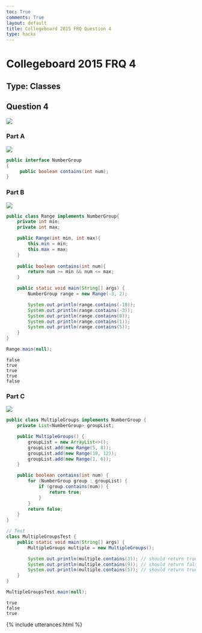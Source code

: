 ```yaml
---
toc: True
comments: True
layout: default
title: Collegeboard 2015 FRQ Question 4
type: hacks
---
```


# Collegeboard 2015 FRQ 4

## Type: Classes

## Question 4
![](https://cdn.discordapp.com/attachments/879557685253664768/1211176995497578506/Screenshot_2024-02-24_at_9.04.51_PM.png?ex=65ed3f7a&is=65daca7a&hm=ac44e1789f533d205f05d208088482610eaf08606db2ce081378260de58f624a&)

### Part A
![](https://cdn.discordapp.com/attachments/879557685253664768/1211177171876577371/Screenshot_2024-02-24_at_9.05.24_PM.png?ex=65ed3fa4&is=65dacaa4&hm=8d249021c7e373b90454790699dd40bb321028908a9fe0243650eac96573d7af&)


```java
public interface NumberGroup 
{
     public boolean contains(int num);
}
```

### Part B

![](https://cdn.discordapp.com/attachments/879557685253664768/1211177245335486535/Screenshot_2024-02-24_at_9.05.48_PM.png?ex=65ed3fb5&is=65dacab5&hm=f67a842ff4d80786355893746f16e72e577f2f521dee4e68b2c6528874ab5d67&)


```java
public class Range implements NumberGroup{
    private int min;
    private int max;

    public Range(int min, int max){
        this.min = min;
        this.max = max;
    }
 
    public boolean contains(int num){
        return num >= min && num <= max;
    }

    public static void main(String[] args) {
        NumberGroup range = new Range(-3, 2);

        System.out.println(range.contains(-10));
        System.out.println(range.contains(-3));
        System.out.println(range.contains(0));
        System.out.println(range.contains(1)); 
        System.out.println(range.contains(5));
    }
} 

Range.main(null);
```

    false
    true
    true
    true
    false


### Part C

![](https://cdn.discordapp.com/attachments/879557685253664768/1211177410985332746/Screenshot_2024-02-24_at_9.06.34_PM.png?ex=65ed3fdd&is=65dacadd&hm=4419cb271a9c59f06d43631021636540d1b37e9f094b0aadd2b7bf78d9236f25&)


```java
public class MultipleGroups implements NumberGroup {
    private List<NumberGroup> groupList;

    public MultipleGroups() {
        groupList = new ArrayList<>();
        groupList.add(new Range(5, 8));
        groupList.add(new Range(10, 12));
        groupList.add(new Range(1, 6));
    }

    public boolean contains(int num) {
        for (NumberGroup group : groupList) {
            if (group.contains(num)) {
                return true;
            }
        }
        return false;
    }
}

// Test  
class MultipleGroupsTest {
    public static void main(String[] args) {
        MultipleGroups multiple = new MultipleGroups();

        System.out.println(multiple.contains(3)); // should return true
        System.out.println(multiple.contains(9)); // should return false
        System.out.println(multiple.contains(5)); // should return true
    }
}

MultipleGroupsTest.main(null);

```

    true
    false
    true


{% include utterances.html %}
